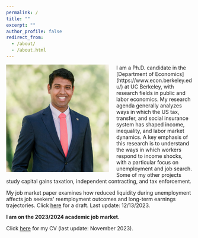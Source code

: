 ```yaml
---
permalink: /
title: ""
excerpt: ""
author_profile: false
redirect_from: 
  - /about/
  - /about.html
---
```


<img class="img-responsive" style="float: left; margin-right: 20px;" src="/images/sree_2023_0617_far_cropped2.jpg" width="55%">
I am a Ph.D. candidate in the [Department of Economics](https://www.econ.berkeley.edu/) at UC Berkeley, with research fields in public and labor economics. My research agenda generally analyzes ways in which the US tax, transfer, and social insurance system has shaped income, inequality, and labor market dynamics. A key emphasis of this research is to understand the ways in which workers respond to income shocks, with a particular focus on unemployment and job search. Some of my other projects study capital gains taxation, independent contracting, and tax enforcement.

My job market paper examines how reduced liquidity during unemployment affects job seekers' reemployment outcomes and long-term earnings trajectories. Click [here](/files/UI_Delays_and_Job_Search_Kancherla_JMP.pdf) for a draft. Last update: 12/13/2023.

**I am on the 2023/2024 academic job market.**

<!--If you're also interested in these research topics and would like to chat, please [get in touch!](https://sreekancherla.github.io/contact/)-->

Click [here](/files/CV_Kancherla.pdf) for my CV (last update: November 2023). 